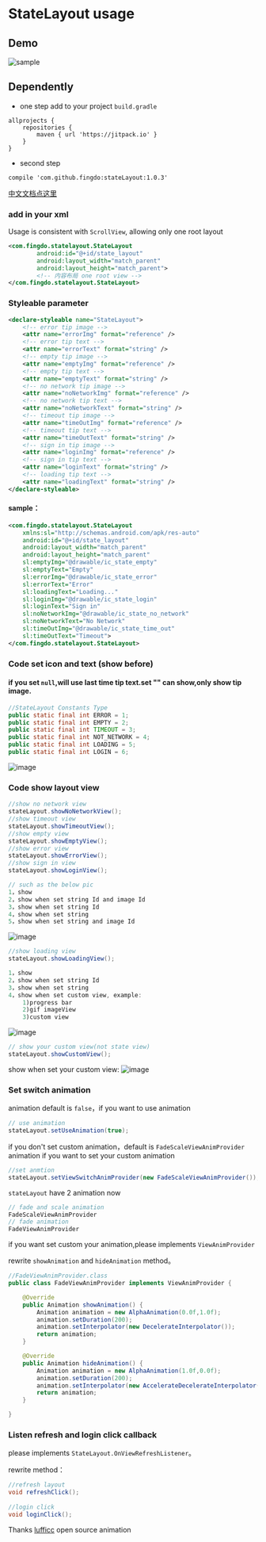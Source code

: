 # StateLayout usage

## Demo

![sample](gif/stateLayout.gif)


## Dependently
- one step
  add to your project `build.gradle`

``` basic
allprojects {
	repositories {
		maven { url 'https://jitpack.io' }
	}
}
```
- second step

``` basic
compile 'com.github.fingdo:stateLayout:1.0.3'
```

[中文文档点这里](README-zh.md)

### add in your xml

Usage is consistent with `ScrollView`, allowing only one root layout

``` xml
<com.fingdo.statelayout.StateLayout
        android:id="@+id/state_layout"
        android:layout_width="match_parent"
        android:layout_height="match_parent">
        <!-- 内容布局 one root view -->
</com.fingdo.statelayout.StateLayout>
```

### Styleable parameter
``` xml
<declare-styleable name="StateLayout">
    <!-- error tip image -->
    <attr name="errorImg" format="reference" />
    <!-- error tip text -->
    <attr name="errorText" format="string" />
    <!-- empty tip image -->
    <attr name="emptyImg" format="reference" />
    <!-- empty tip text -->
    <attr name="emptyText" format="string" />
    <!-- no network tip image -->
    <attr name="noNetworkImg" format="reference" />
    <!-- no network tip text -->
    <attr name="noNetworkText" format="string" />
    <!-- timeout tip image -->
    <attr name="timeOutImg" format="reference" />
    <!-- timeout tip text -->
    <attr name="timeOutText" format="string" />
    <!-- sign in tip image -->
    <attr name="loginImg" format="reference" />
    <!-- sign in tip text -->
    <attr name="loginText" format="string" />
    <!-- loading tip text -->
    <attr name="loadingText" format="string" />
</declare-styleable>
```

#### sample：

``` xml
<com.fingdo.statelayout.StateLayout
    xmlns:sl="http://schemas.android.com/apk/res-auto"
    android:id="@+id/state_layout"
    android:layout_width="match_parent"
    android:layout_height="match_parent"
    sl:emptyImg="@drawable/ic_state_empty"
    sl:emptyText="Empty"
    sl:errorImg="@drawable/ic_state_error"
    sl:errorText="Error"
    sl:loadingText="Loading..."
    sl:loginImg="@drawable/ic_state_login"
    sl:loginText="Sign in"
    sl:noNetworkImg="@drawable/ic_state_no_network"
    sl:noNetworkText="No Network"
    sl:timeOutImg="@drawable/ic_state_time_out"
    sl:timeOutText="Timeout">
</com.fingdo.statelayout.StateLayout>
```

### Code set icon and text (show before)
#### if you set `null`,will use last time tip text.set "" can show,only show tip image.
``` java
//StateLayout Constants Type
public static final int ERROR = 1;
public static final int EMPTY = 2;
public static final int TIMEOUT = 3;
public static final int NOT_NETWORK = 4;
public static final int LOADING = 5;
public static final int LOGIN = 6;
```
![image](http://upload-images.jianshu.io/upload_images/1967808-4e6be6b3e218fece.png)

### Code show layout view
``` java
//show no network view
stateLayout.showNoNetworkView();
//show timeout view
stateLayout.showTimeoutView();
//show empty view
stateLayout.showEmptyView();
//show error view
stateLayout.showErrorView();
//show sign in view
stateLayout.showLoginView();

// such as the below pic
1，show
2，show when set string Id and image Id
3，show when set string Id
4，show when set string
5，show when set string and image Id
```
![image](http://upload-images.jianshu.io/upload_images/1967808-eb1e0af3ea1d7913.png)
``` java
//show loading view
stateLayout.showLoadingView();

1，show
2，show when set string Id
3，show when set string
4，show when set custom view, example:
    1)progress bar
    2)gif imageView
    3)custom view
```
![image](http://upload-images.jianshu.io/upload_images/1967808-878baa6fd9576469.png)
``` java
// show your custom view(not state view)
stateLayout.showCustomView();
```
show when set your custom view:
![image](http://upload-images.jianshu.io/upload_images/1967808-f26b6a9925917e9d.png)


### Set switch animation
animation default is `false`，if you want to use animation

``` java
// use animation
stateLayout.setUseAnimation(true);
```
if you don't set custom animation，default is `FadeScaleViewAnimProvider` animation
if you want to set your custom animation

``` java
//set anmtion
stateLayout.setViewSwitchAnimProvider(new FadeScaleViewAnimProvider());
```
`stateLayout` have 2 animation now

``` java
// fade and scale animation
FadeScaleViewAnimProvider
// fade animation
FadeViewAnimProvider
```
if you want set custom your animation,please implements `ViewAnimProvider`

rewrite `showAnimation` and `hideAnimation` method。

``` java
//FadeViewAnimProvider.class
public class FadeViewAnimProvider implements ViewAnimProvider {

    @Override
    public Animation showAnimation() {
        Animation animation = new AlphaAnimation(0.0f,1.0f);
        animation.setDuration(200);
        animation.setInterpolator(new DecelerateInterpolator());
        return animation;
    }

    @Override
    public Animation hideAnimation() {
        Animation animation = new AlphaAnimation(1.0f,0.0f);
        animation.setDuration(200);
        animation.setInterpolator(new AccelerateDecelerateInterpolator());
        return animation;
    }

}
```


### Listen refresh and login click callback
please implements `StateLayout.OnViewRefreshListener`。

rewrite method：

``` java
//refresh layout
void refreshClick();
    
//login click
void loginClick();
```


Thanks [lufficc](https://github.com/lufficc/StateLayout) open source animation
